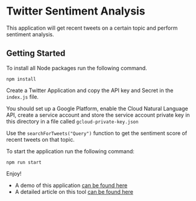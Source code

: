 
# Twitter Sentiment Analysis

This application will get recent tweets on a certain topic and perform sentiment analysis.

## Getting Started

To install all Node packages run the following command. 
```
npm install
```

Create a Twitter Application and copy the API key and Secret in the `index.js` file.

You should set up a Google Platform, enable the Cloud Natural Language API, create a service account and store the service account private key in this directory in a file called `gcloud-private-key.json`

Use the `searchForTweets("Query")` function to get the sentiment score of recent tweets on that topic.

To start the application run the following command:
```
npm run start
```

Enjoy!

- A demo of this application [can be found here](https://coffeecoding.dev/twitter-sentiment-analysis)
- A detailed article on this tool [can be found here](https://www.freecodecamp.org/news/how-to-build-a-twitter-sentiment-analysis-tool/)